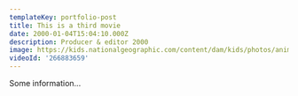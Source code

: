 ```yaml
---
templateKey: portfolio-post
title: This is a third movie
date: 2000-01-04T15:04:10.000Z
description: Producer & editor 2000
image: https://kids.nationalgeographic.com/content/dam/kids/photos/animals/Mammals/Q-Z/sloth-beach-upside-down.adapt.945.1.jpg
videoId: '266883659'
---
```


Some information...